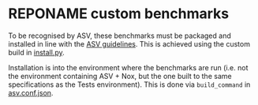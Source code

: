# REPONAME custom benchmarks

To be recognised by ASV, these benchmarks must be packaged and installed in 
line with the
[ASV guidelines](https://asv.readthedocs.io/projects/asv-runner/en/latest/development/benchmark_plugins.html).
This is achieved using the custom build in [install.py](./install.py).

Installation is into the environment where the benchmarks are run (i.e. not
the environment containing ASV + Nox, but the one built to the same
specifications as the Tests environment). This is done via `build_command`
in [asv.conf.json](../asv.conf.json).